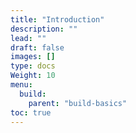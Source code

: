 ```yaml
---
title: "Introduction"
description: ""
lead: ""
draft: false
images: []
type: docs
Weight: 10
menu:
  build:
    parent: "build-basics"
toc: true
---
```

